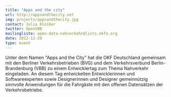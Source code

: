```yaml
---
title: "Apps and the city"
url: http://appsandthecity.net
img: projects/appsandthecity.jpg
contact: Julia Kloiber
twitter: OpenVBB
mailingliste: open-data-nahverkehr@lists.okfn.org
date: 2012-11-29
type: event
---
```


Unter dem Namen "Apps and the City" hat die OKF Deutschland gemeinsam mit den Berliner Verkehrsbetrieben (BVG) und dem Verkehrsverbund Berlin-Brandenburg (VBB) zu einem Entwicklertag zum Thema Nahverkehr eingeladen. An diesem Tag entwickelten Entwicklerinnen und Softwareexperten sowie Designerinnen und Designer gemeinnützig sinnvolle Anwendungen für die Fahrgäste mit den offenen Datensätzen der Verkehrsbetriebe.
